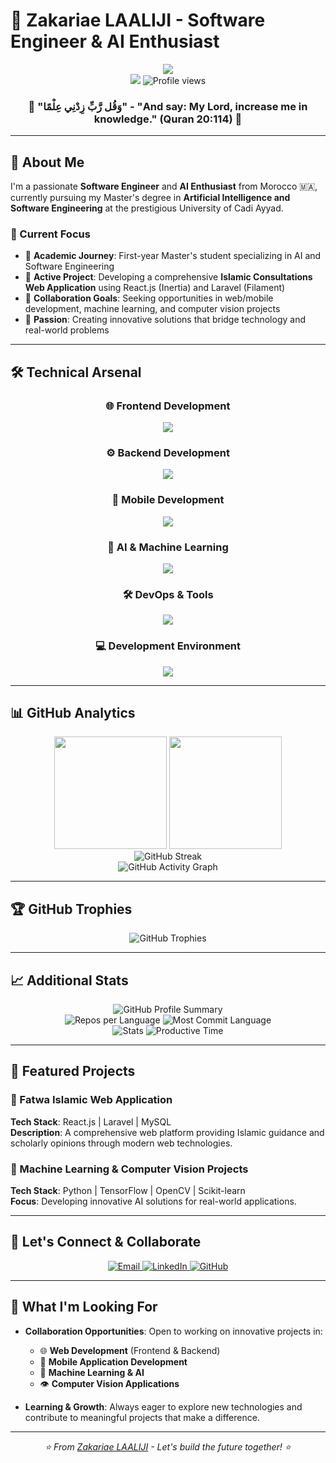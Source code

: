 # 🌟 Zakariae LAALIJI - Software Engineer & AI Enthusiast

<div align="center">
  <img src="https://readme-typing-svg.herokuapp.com/?font=Righteous&size=35&center=true&vCenter=true&width=600&height=70&duration=4000&lines=Assalamu+alaykum+👋;I'm+Zakariae+LAALIJI!;Software+Engineer;AI+Enthusiast;Full-Stack+Developer;Machine+Learning+Explorer" />
</div>

<div align="center">
  <img src="https://visitor-badge.laobi.icu/badge?page_id=Laaliji.Laaliji" />
  <img src="https://komarev.com/ghpvc/?username=Laaliji&label=Profile%20views&color=0e75b6&style=flat" alt="Profile views" />
</div>

<div align="center">
  <h3>🕌 "وَقُل رَّبِّ زِدْنِي عِلْمًا" - "And say: My Lord, increase me in knowledge." (Quran 20:114) 🕌</h3>
</div>

---

## 🚀 About Me

I'm a passionate **Software Engineer** and **AI Enthusiast** from Morocco 🇲🇦, currently pursuing my Master's degree in **Artificial Intelligence and Software Engineering** at the prestigious University of Cadi Ayyad.

### 🎯 Current Focus
- 🔭 **Academic Journey**: First-year Master's student specializing in AI and Software Engineering
- 🌱 **Active Project**: Developing a comprehensive **Islamic Consultations Web Application** using React.js (Inertia) and Laravel (Filament)
- 👯 **Collaboration Goals**: Seeking opportunities in web/mobile development, machine learning, and computer vision projects
- 🎨 **Passion**: Creating innovative solutions that bridge technology and real-world problems

---

## 🛠️ Technical Arsenal

<div align="center">

### 🌐 **Frontend Development**
<img src="https://skillicons.dev/icons?i=html,css,javascript,react,bootstrap,jquery,tailwind" />

### ⚙️ **Backend Development**
<img src="https://skillicons.dev/icons?i=php,laravel,express,nodejs" />

### 📱 **Mobile Development**
<img src="https://skillicons.dev/icons?i=flutter,react,androidstudio" />

### 🤖 **AI & Machine Learning**
<img src="https://skillicons.dev/icons?i=python,tensorflow,opencv,anaconda" />

### 🛠️ **DevOps & Tools**
<img src="https://skillicons.dev/icons?i=git,docker,kafka,grafana,prometheus,maven,gradle,github" />

### 💻 **Development Environment**
<img src="https://skillicons.dev/icons?i=vscode,pycharm,idea,eclipse,postman,figma" />

</div>

---

## 📊 GitHub Analytics

<div align="center">
  <img height="180em" src="https://github-readme-stats.vercel.app/api?username=Laaliji&show_icons=true&theme=algolia&include_all_commits=true&count_private=true&hide_border=true"/>
  <img height="180em" src="https://github-readme-stats.vercel.app/api/top-langs/?username=Laaliji&layout=compact&langs_count=8&theme=algolia&hide_border=true"/>
</div>

<!-- Alternative Streak Stats Services -->
<div align="center">
  <img src="https://streak-stats.demolab.com/?user=Laaliji&theme=algolia&hide_border=true" alt="GitHub Streak" />
</div>

<!-- Backup Streak Stats -->
<!-- <div align="center">
  <img src="https://github-readme-streak-stats.herokuapp.com/?user=Laaliji&theme=algolia&hide_border=true" alt="GitHub Streak" />
</div> -->

<div align="center">
  <img src="https://github-readme-activity-graph.vercel.app/graph?username=Laaliji&theme=github-compact&hide_border=true" alt="GitHub Activity Graph" />
</div>

---

## 🏆 GitHub Trophies

<div align="center">
  <img src="https://github-profile-trophy.vercel.app/?username=Laaliji&theme=algolia&no-frame=true&column=4&margin-w=15&margin-h=15" alt="GitHub Trophies" />
</div>

---

## 📈 Additional Stats

<div align="center">
  <img src="https://github-profile-summary-cards.vercel.app/api/cards/profile-details?username=Laaliji&theme=algolia" alt="GitHub Profile Summary" />
</div>

<div align="center">
  <img src="https://github-profile-summary-cards.vercel.app/api/cards/repos-per-language?username=Laaliji&theme=algolia" alt="Repos per Language" />
  <img src="https://github-profile-summary-cards.vercel.app/api/cards/most-commit-language?username=Laaliji&theme=algolia" alt="Most Commit Language" />
</div>

<div align="center">
  <img src="https://github-profile-summary-cards.vercel.app/api/cards/stats?username=Laaliji&theme=algolia" alt="Stats" />
  <img src="https://github-profile-summary-cards.vercel.app/api/cards/productive-time?username=Laaliji&theme=algolia&utcOffset=1" alt="Productive Time" />
</div>

---

## 🎯 Featured Projects

### 🕌 Fatwa Islamic Web Application
**Tech Stack**: React.js | Laravel | MySQL  
**Description**: A comprehensive web platform providing Islamic guidance and scholarly opinions through modern web technologies.

### 🔬 Machine Learning & Computer Vision Projects
**Tech Stack**: Python | TensorFlow | OpenCV | Scikit-learn  
**Focus**: Developing innovative AI solutions for real-world applications.

---

## 🤝 Let's Connect & Collaborate

<div align="center">
  <a href="mailto:zakariae.laaliji@gmail.com">
    <img src="https://img.shields.io/badge/Email-D14836?style=for-the-badge&logo=gmail&logoColor=white" alt="Email"/>
  </a>
  <a href="https://www.linkedin.com/in/zakariae-laaliji-282184235/">
    <img src="https://img.shields.io/badge/LinkedIn-0077B5?style=for-the-badge&logo=linkedin&logoColor=white" alt="LinkedIn"/>
  </a>
  <a href="https://github.com/Laaliji">
    <img src="https://img.shields.io/badge/GitHub-100000?style=for-the-badge&logo=github&logoColor=white" alt="GitHub"/>
  </a>
</div>

---

## 🌱 What I'm Looking For

- **Collaboration Opportunities**: Open to working on innovative projects in:
  - 🌐 **Web Development** (Frontend & Backend)
  - 📱 **Mobile Application Development**
  - 🤖 **Machine Learning & AI**
  - 👁️ **Computer Vision Applications**

- **Learning & Growth**: Always eager to explore new technologies and contribute to meaningful projects that make a difference.

---

<div align="center">
  <i>⭐ From <a href="https://github.com/Laaliji">Zakariae LAALIJI</a> - Let's build the future together! ⭐</i>
</div>
